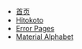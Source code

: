 * [首页](/garage/zh-cn/README.md)
* [Hitokoto](/garage/zh-cn/hitokoto.md)
* [Error Pages](/garage/zh-cn/errorpages)
* [Material Alphabet](/garage/zh-cn/Material-Alphabet.md)